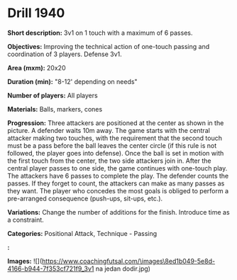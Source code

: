 # Drill 1940

**Short description:**
3v1 on 1 touch with a maximum of 6 passes.

**Objectives:**
Improving the technical action of one-touch passing and coordination of 3 players. Defense 3v1.

**Area (mxm):**
20x20

**Duration (min):**
"8-12' depending on needs"

**Number of players:**
All players

**Materials:**
Balls, markers, cones

**Progression:**
Three attackers are positioned at the center as shown in the picture. A defender waits 10m away. The game starts with the central attacker making two touches, with the requirement that the second touch must be a pass before the ball leaves the center circle (if this rule is not followed, the player goes into defense). Once the ball is set in motion with the first touch from the center, the two side attackers join in. After the central player passes to one side, the game continues with one-touch play. The attackers have 6 passes to complete the play. The defender counts the passes. If they forget to count, the attackers can make as many passes as they want. The player who concedes the most goals is obliged to perform a pre-arranged consequence (push-ups, sit-ups, etc.).

**Variations:**
Change the number of additions for the finish. Introduce time as a constraint.

**Categories:**
Positional Attack, Technique - Passing

**:**


**Images:**
![](https://www.coachingfutsal.com/\images\8ed1b049-5e8d-4166-b944-7f353cf721f9_3v1 na jedan dodir.jpg)

